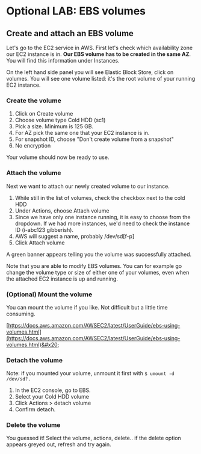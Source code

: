 # Optional LAB: EBS volumes

## Create and attach an EBS volume&#x20;

Let's go to the EC2 service in AWS. First let's check which availability zone our EC2 instance is in. **Our EBS volume has to be created in the same AZ**. You will find this information under Instances.&#x20;

On the left hand side panel you will see Elastic Block Store, click on volumes. You will see one volume listed: it's the root volume of your running EC2 instance.&#x20;

### Create the volume

1. Click on Create volume
2. Choose volume type Cold HDD (sc1)
3. Pick a size. Minimum is 125 GB.&#x20;
4. For AZ pick the same one that your EC2 instance is in.&#x20;
5. For snapshot ID, choose "Don't create volume from a snapshot"
6. No encryption&#x20;

Your volume should now be ready to use.&#x20;

### Attach the volume&#x20;

Next we want to attach our newly created volume to our instance.&#x20;

1. While still in the list of volumes, check the checkbox next to the cold HDD&#x20;
2. Under Actions, choose Attach volume
3. Since we have only one instance running, it is easy to choose from the dropdown. If we had more instances, we'd need to check the instance ID (i-abc123 gibberish).&#x20;
4. AWS will suggest a name, probably /dev/sd\[f-p]
5. Click Attach volume

A green banner appears telling you the volume was successfully attached.&#x20;

Note that you are able to modify EBS volumes. You can for example go change the volume type or size of either one of your volumes, even when the attached EC2 instance is up and running. &#x20;

### (Optional) Mount the volume

You can mount the volume if you like. Not difficult but a little time consuming.&#x20;

[https://docs.aws.amazon.com/AWSEC2/latest/UserGuide/ebs-using-volumes.html](https://docs.aws.amazon.com/AWSEC2/latest/UserGuide/ebs-using-volumes.html)&#x20;

### Detach the volume

Note: if you mounted your volume, unmount it first with `$ umount -d /dev/sd?.`

1. In the EC2 console, go to EBS.&#x20;
2. Select your Cold HDD volume
3. Click Actions > detach volume
4. Confirm detach.

### Delete the volume

You guessed it! Select the volume, actions, delete.. if the delete option appears greyed out, refresh and try again.&#x20;

